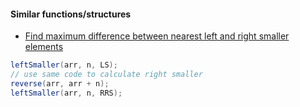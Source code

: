 #### Similar functions/structures
- [Find maximum difference between nearest left and right smaller elements](https://www.geeksforgeeks.org/find-maximum-difference-between-nearest-left-and-right-smaller-elements/)
```java
leftSmaller(arr, n, LS); 
// use same code to calculate right smaller
reverse(arr, arr + n); 
leftSmaller(arr, n, RRS); 
```





